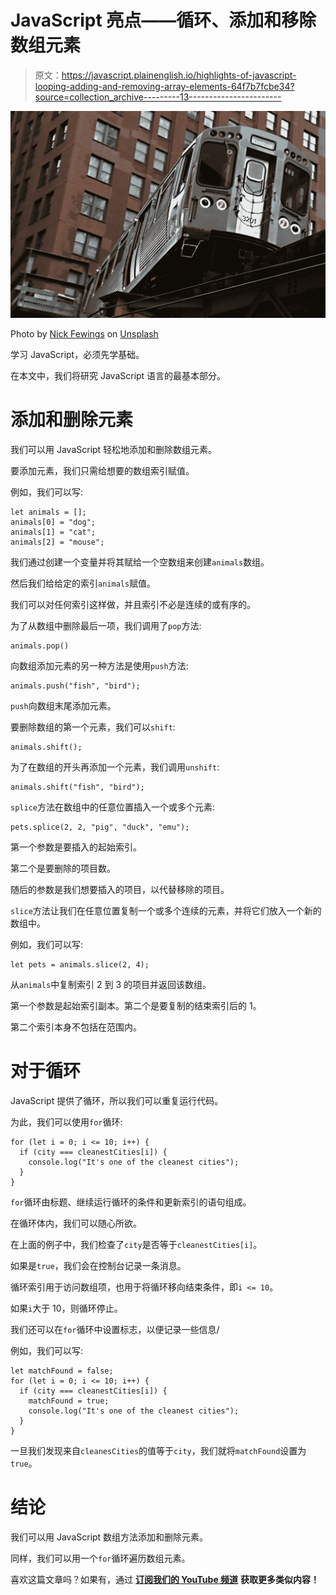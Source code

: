 # JavaScript 亮点——循环、添加和移除数组元素

> 原文：<https://javascript.plainenglish.io/highlights-of-javascript-looping-adding-and-removing-array-elements-64f7b7fcbe34?source=collection_archive---------13----------------------->

![](img/422bcf51585598ef7a51926092203ee8.png)

Photo by [Nick Fewings](https://unsplash.com/@jannerboy62?utm_source=medium&utm_medium=referral) on [Unsplash](https://unsplash.com?utm_source=medium&utm_medium=referral)

学习 JavaScript，必须先学基础。

在本文中，我们将研究 JavaScript 语言的最基本部分。

# 添加和删除元素

我们可以用 JavaScript 轻松地添加和删除数组元素。

要添加元素，我们只需给想要的数组索引赋值。

例如，我们可以写:

```
let animals = [];
animals[0] = "dog";
animals[1] = "cat";
animals[2] = "mouse";
```

我们通过创建一个变量并将其赋给一个空数组来创建`animals`数组。

然后我们给给定的索引`animals`赋值。

我们可以对任何索引这样做，并且索引不必是连续的或有序的。

为了从数组中删除最后一项，我们调用了`pop`方法:

```
animals.pop()
```

向数组添加元素的另一种方法是使用`push`方法:

```
animals.push("fish", "bird");
```

`push`向数组末尾添加元素。

要删除数组的第一个元素，我们可以`shift`:

```
animals.shift();
```

为了在数组的开头再添加一个元素，我们调用`unshift`:

```
animals.shift("fish", "bird");
```

`splice`方法在数组中的任意位置插入一个或多个元素:

```
pets.splice(2, 2, "pig", "duck", "emu");
```

第一个参数是要插入的起始索引。

第二个是要删除的项目数。

随后的参数是我们想要插入的项目，以代替移除的项目。

`slice`方法让我们在任意位置复制一个或多个连续的元素，并将它们放入一个新的数组中。

例如，我们可以写:

```
let pets = animals.slice(2, 4);
```

从`animals`中复制索引 2 到 3 的项目并返回该数组。

第一个参数是起始索引副本。第二个是要复制的结束索引后的 1。

第二个索引本身不包括在范围内。

# 对于循环

JavaScript 提供了循环，所以我们可以重复运行代码。

为此，我们可以使用`for`循环:

```
for (let i = 0; i <= 10; i++) {
  if (city === cleanestCities[i]) {
    console.log("It's one of the cleanest cities");
  }
}
```

`for`循环由标题、继续运行循环的条件和更新索引的语句组成。

在循环体内，我们可以随心所欲。

在上面的例子中，我们检查了`city`是否等于`cleanestCities[i]`。

如果是`true`，我们会在控制台记录一条消息。

循环索引用于访问数组项，也用于将循环移向结束条件，即`i <= 10`。

如果`i`大于 10，则循环停止。

我们还可以在`for`循环中设置标志，以便记录一些信息/

例如，我们可以写:

```
let matchFound = false;
for (let i = 0; i <= 10; i++) {
  if (city === cleanestCities[i]) {
    matchFound = true;
    console.log("It's one of the cleanest cities");
  }
}
```

一旦我们发现来自`cleanesCities`的值等于`city`，我们就将`matchFound`设置为`true`。

# 结论

我们可以用 JavaScript 数组方法添加和删除元素。

同样，我们可以用一个`for`循环遍历数组元素。

喜欢这篇文章吗？如果有，通过 [**订阅我们的 YouTube 频道**](https://www.youtube.com/channel/UCtipWUghju290NWcn8jhyAw?sub_confirmation=true) **获取更多类似内容！**